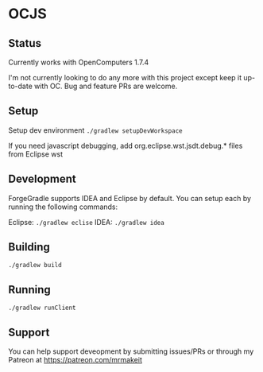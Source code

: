 # OCJS

## Status

Currently works with OpenComputers 1.7.4

I'm not currently looking to do any more with this project except keep it up-to-date with OC.  Bug and feature PRs are welcome.

## Setup

Setup dev environment
`./gradlew setupDevWorkspace`

If you need javascript debugging, add org.eclipse.wst.jsdt.debug.* files from Eclipse wst

## Development

ForgeGradle supports IDEA and Eclipse by default.  You can setup each by running the following commands:

Eclipse: `./gradlew eclise`
IDEA: `./gradlew idea`
## Building

`./gradlew build`

## Running

`./gradlew runClient`

## Support

You can help support deveopment by submitting issues/PRs or through my Patreon at https://patreon.com/mrmakeit
